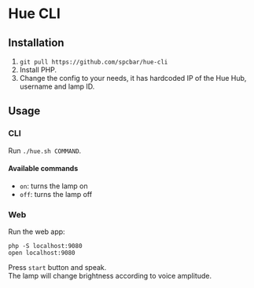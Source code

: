 # Hue CLI

## Installation

1. `git pull https://github.com/spcbar/hue-cli`
2. Install PHP.
3. Change the config to your needs, it has hardcoded IP of the Hue Hub, username and lamp ID.

## Usage

### CLI

Run `./hue.sh COMMAND`.

#### Available commands

- `on`: turns the lamp on 
- `off`: turns the lamp off

### Web

Run the web app:
```
php -S localhost:9080
open localhost:9080
```

Press `start` button and speak.  
The lamp will change brightness according to voice amplitude.
